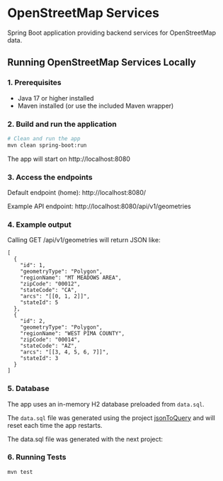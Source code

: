 # OpenStreetMap Services

Spring Boot application providing backend services for OpenStreetMap data.

## Running OpenStreetMap Services Locally

### 1. Prerequisites

- Java 17 or higher installed
- Maven installed (or use the included Maven wrapper)

### 2. Build and run the application

```bash
# Clean and run the app
mvn clean spring-boot:run
```

The app will start on http://localhost:8080

### 3. Access the endpoints

Default endpoint (home): http://localhost:8080/

Example API endpoint: http://localhost:8080/api/v1/geometries

### 4. Example output

Calling GET /api/v1/geometries will return JSON like:

```
[
  {
    "id": 1,
    "geometryType": "Polygon",
    "regionName": "MT MEADOWS AREA",
    "zipCode": "00012",
    "stateCode": "CA",
    "arcs": "[[0, 1, 2]]",
    "stateId": 5
  },
  {
    "id": 2,
    "geometryType": "Polygon",
    "regionName": "WEST PIMA COUNTY",
    "zipCode": "00014",
    "stateCode": "AZ",
    "arcs": "[[3, 4, 5, 6, 7]]",
    "stateId": 3
  }
]
```

### 5. Database

The app uses an in-memory H2 database preloaded from `data.sql`.

The `data.sql` file was generated using the project [jsonToQuery](https://github.com/alanquintero/jsonToQuery/) and will
reset each time the app restarts.

The data.sql file was generated with the next project:

### 6. Running Tests

```
mvn test
```
